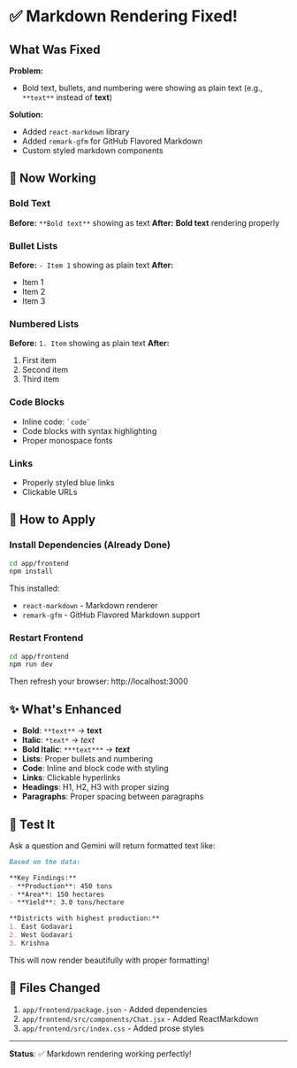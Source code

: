 # ✅ Markdown Rendering Fixed!

## What Was Fixed

**Problem:** 
- Bold text, bullets, and numbering were showing as plain text (e.g., `**text**` instead of **text**)

**Solution:** 
- Added `react-markdown` library
- Added `remark-gfm` for GitHub Flavored Markdown
- Custom styled markdown components

## 🎨 Now Working

### Bold Text
**Before:** `**Bold text**` showing as text
**After:** **Bold text** rendering properly

### Bullet Lists
**Before:** `- Item 1` showing as plain text
**After:** 
- Item 1
- Item 2
- Item 3

### Numbered Lists
**Before:** `1. Item` showing as plain text
**After:**
1. First item
2. Second item
3. Third item

### Code Blocks
- Inline code: `` `code` ``
- Code blocks with syntax highlighting
- Proper monospace fonts

### Links
- Properly styled blue links
- Clickable URLs

## 🚀 How to Apply

### Install Dependencies (Already Done)
```bash
cd app/frontend
npm install
```

This installed:
- `react-markdown` - Markdown renderer
- `remark-gfm` - GitHub Flavored Markdown support

### Restart Frontend

```bash
cd app/frontend
npm run dev
```

Then refresh your browser: http://localhost:3000

## ✨ What's Enhanced

- **Bold**: `**text**` → **text**
- **Italic**: `*text*` → *text*
- **Bold Italic**: `***text***` → ***text***
- **Lists**: Proper bullets and numbering
- **Code**: Inline and block code with styling
- **Links**: Clickable hyperlinks
- **Headings**: H1, H2, H3 with proper sizing
- **Paragraphs**: Proper spacing between paragraphs

## 🎯 Test It

Ask a question and Gemini will return formatted text like:

```markdown
Based on the data:

**Key Findings:**
- **Production**: 450 tons
- **Area**: 150 hectares  
- **Yield**: 3.0 tons/hectare

**Districts with highest production:**
1. East Godavari
2. West Godavari
3. Krishna
```

This will now render beautifully with proper formatting!

## 📝 Files Changed

1. `app/frontend/package.json` - Added dependencies
2. `app/frontend/src/components/Chat.jsx` - Added ReactMarkdown
3. `app/frontend/src/index.css` - Added prose styles

---

**Status**: ✅ Markdown rendering working perfectly!

